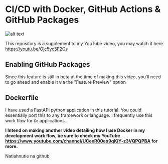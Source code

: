 # CI/CD with Docker, GitHub Actions & GitHub Packages

![alt text](https://raw.githubusercontent.com/oliversavio/github-actions-docker-ci/main/ci_cd_pipeline.png)


This repository is a supplement to my YouTube video, you may watch it here
https://youtu.be/Ojc5yc5F2Gs


## Enabling GitHub Packages
Since this feature is still in beta at the time of making this video, you'll need to go ahead and enable it via the "Feature Preview" option

## Dockerfile
I have used a FastAPI python application in this tutorial.
You could essentially port this to any framework or language. I frequently use this work flow for `Go` applications.

__I Intend on making another video detailing how I use Docker in my development work flow, be sure to check my YouTube https://www.youtube.com/channel/UCeeR00eo9qKiY-z3VQPQPBA for more.__


Natiahnutie na github
